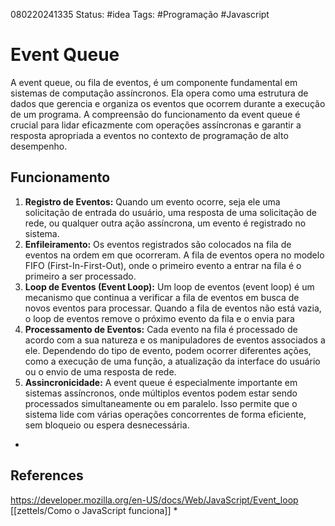 080220241335
Status: #idea
Tags: #Programação #Javascript
# Event Queue
A event queue, ou fila de eventos, é um componente fundamental em sistemas de computação assíncronos. Ela opera como uma estrutura de dados que gerencia e organiza os eventos que ocorrem durante a execução de um programa. A compreensão do funcionamento da event queue é crucial para lidar eficazmente com operações assíncronas e garantir a resposta apropriada a eventos no contexto de programação de alto desempenho.

## Funcionamento
1. **Registro de Eventos:** Quando um evento ocorre, seja ele uma solicitação de entrada do usuário, uma resposta de uma solicitação de rede, ou qualquer outra ação assíncrona, um evento é registrado no sistema.
2. **Enfileiramento:** Os eventos registrados são colocados na fila de eventos na ordem em que ocorreram. A fila de eventos opera no modelo FIFO (First-In-First-Out), onde o primeiro evento a entrar na fila é o primeiro a ser processado.
3. **Loop de Eventos (Event Loop):** Um loop de eventos (event loop) é um mecanismo que continua a verificar a fila de eventos em busca de novos eventos para processar. Quando a fila de eventos não está vazia, o loop de eventos remove o próximo evento da fila e o envia para
4. **Processamento de Eventos:** Cada evento na fila é processado de acordo com a sua natureza e os manipuladores de eventos associados a ele. Dependendo do tipo de evento, podem ocorrer diferentes ações, como a execução de uma função, a atualização da interface do usuário ou o envio de uma resposta de rede.
5. **Assincronicidade:** A event queue é especialmente importante em sistemas assíncronos, onde múltiplos eventos podem estar sendo processados simultaneamente ou em paralelo. Isso permite que o sistema lide com várias operações concorrentes de forma eficiente, sem bloqueio ou espera desnecessária.

*
## References
https://developer.mozilla.org/en-US/docs/Web/JavaScript/Event_loop
[[zettels/Como o JavaScript funciona]]
*
